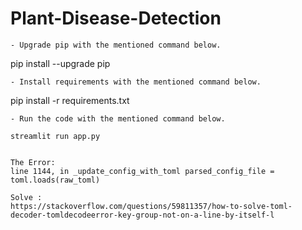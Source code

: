 # Plant-Disease-Detection


```
- Upgrade pip with the mentioned command below.
```
pip install --upgrade pip
```
- Install requirements with the mentioned command below.
```
pip install -r requirements.txt
```
- Run the code with the mentioned command below.

streamlit run app.py 


The Error:
line 1144, in _update_config_with_toml parsed_config_file = toml.loads(raw_toml)

Solve :
https://stackoverflow.com/questions/59811357/how-to-solve-toml-decoder-tomldecodeerror-key-group-not-on-a-line-by-itself-l
